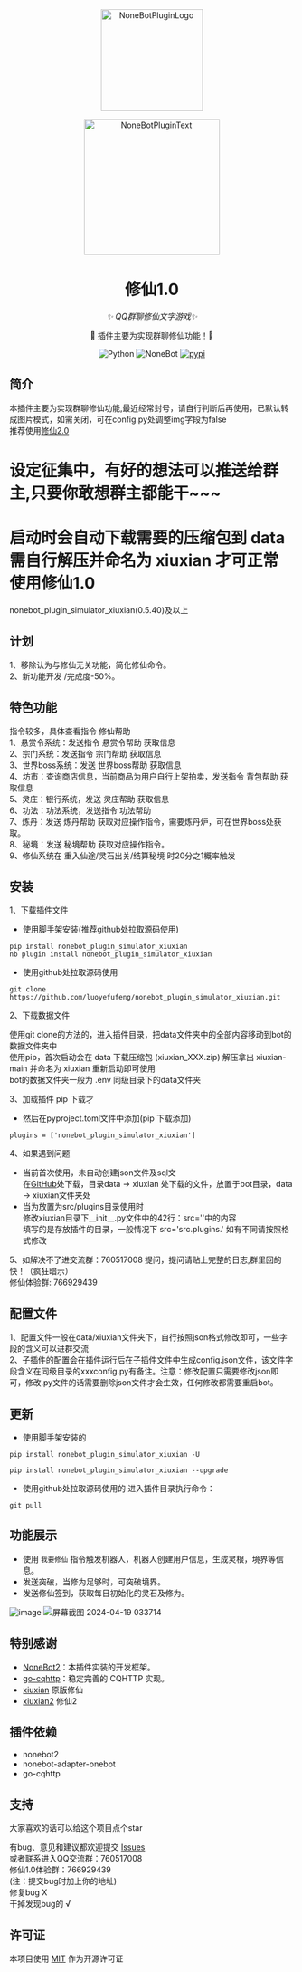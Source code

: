 <div align="center">
  <img src="https://s2.loli.net/2022/06/16/opBDE8Swad5rU3n.png" width="180" height="180" alt="NoneBotPluginLogo">
  <br>
  <p><img src="https://s2.loli.net/2022/06/16/xsVUGRrkbn1ljTD.png" width="240" alt="NoneBotPluginText"></p>
</div>

<div align="center">

# 修仙1.0

_✨ QQ群聊修仙文字游戏✨_

🧬 插件主要为实现群聊修仙功能！🎉 

<p align="center">
  <img src="https://img.shields.io/badge/python-3.8+-blue.svg" alt="Python">
  <img src="https://img.shields.io/badge/nonebot-2.0.0r4+-red.svg" alt="NoneBot">
  <a href="https://pypi.org/project/nonebot_plugin_simulator_xiuxian/">
      <img src="https://img.shields.io/pypi/v/nonebot_plugin_simulator_xiuxian.svg" alt="pypi">
  </a>
</p>
</div>

## 简介

本插件主要为实现群聊修仙功能,最近经常封号，请自行判断后再使用，已默认转成图片模式，如需关闭，可在config.py处调整img字段为false<br>
推荐使用[修仙2.0](https://github.com/QingMuCat/nonebot_plugin_xiuxian_2)

# 设定征集中，有好的想法可以推送给群主,只要你敢想群主都能干~~~

# 启动时会自动下载需要的压缩包到 data <br>需自行解压并命名为 xiuxian 才可正常使用修仙1.0<br>
nonebot_plugin_simulator_xiuxian(0.5.40)及以上 

## 计划

1、移除认为与修仙无关功能，简化修仙命令。<br>
2、新功能开发 /完成度-50%。<br>

## 特色功能

  指令较多，具体查看指令 修仙帮助<br> 
  1、悬赏令系统：发送指令 悬赏令帮助 获取信息<br> 
  2、宗门系统：发送指令 宗门帮助 获取信息<br> 
  3、世界boss系统：发送 世界boss帮助 获取信息<br> 
  4、坊市：查询商店信息，当前商品为用户自行上架拍卖，发送指令 背包帮助 获取信息<br> 
  5、灵庄：银行系统，发送 灵庄帮助 获取信息<br> 
  6、功法：功法系统，发送指令 功法帮助<br> 
  7、炼丹：发送 炼丹帮助 获取对应操作指令，需要炼丹炉，可在世界boss处获取。<br> 
  8、秘境：发送 秘境帮助 获取对应操作指令。<br> 
  9、修仙系统在 重入仙途/灵石出关/结算秘境 时20分之1概率触发<br>
  
## 安装
1、下载插件文件

- 使用脚手架安装(推荐github处拉取源码使用)


```
pip install nonebot_plugin_simulator_xiuxian
nb plugin install nonebot_plugin_simulator_xiuxian
```

- 使用github处拉取源码使用

```
git clone https://github.com/luoyefufeng/nonebot_plugin_simulator_xiuxian.git
```

2、下载数据文件

使用git clone的方法的，进入插件目录，把data文件夹中的全部内容移动到bot的数据文件夹中<br>
使用pip，首次启动会在 data 下载压缩包 (xiuxian_XXX.zip) 解压拿出 xiuxian-main 并命名为 xiuxian 重新启动即可使用<br>
bot的数据文件夹一般为 .env 同级目录下的data文件夹

3、加载插件
pip 下载才
- 然后在pyproject.toml文件中添加(pip 下载添加)

```
plugins = ['nonebot_plugin_simulator_xiuxian']
```

4、如果遇到问题

- 当前首次使用，未自动创建json文件及sql文<br>在[GitHub](https://codeload.github.com/luoyefufeng/xiuxian/zip/refs/heads/main)处下载，目录data -> xiuxian
处下载的文件，放置于bot目录，data -> xiuxian文件夹处<br>
- 当为放置为src/plugins目录使用时<br>修改xiuxian目录下__init__.py文件中的42行：src=''中的内容<br>填写的是存放插件的目录，一般情况下 src='src.plugins.'  如有不同请按照格式修改

5、如解决不了进交流群：760517008 提问，提问请贴上完整的日志,群里回的快！（疯狂暗示）<br> 
   修仙体验群: 766929439

## 配置文件
1、配置文件一般在data/xiuxian文件夹下，自行按照json格式修改即可，一些字段的含义可以进群交流<br>
2、子插件的配置会在插件运行后在子插件文件中生成config.json文件，该文件字段含义在同级目录的xxxconfig.py有备注。注意：修改配置只需要修改json即可，修改.py文件的话需要删除json文件才会生效，任何修改都需要重启bot。

## 更新
- 使用脚手架安装的
```
pip install nonebot_plugin_simulator_xiuxian -U
```
```
pip install nonebot_plugin_simulator_xiuxian --upgrade
```
- 使用github处拉取源码使用的
进入插件目录执行命令：
```
git pull
```


## 功能展示

- 使用 `我要修仙` 指令触发机器人，机器人创建用户信息，生成灵根，境界等信息。
- 发送突破，当修为足够时，可突破境界。
- 发送修仙签到，获取每日初始化的灵石及修为。

![image](https://user-images.githubusercontent.com/44226600/187607785-3ea934f4-2b5c-418e-9b99-e8a8e5562125.png)
![屏幕截图 2024-04-19 033714](https://github.com/luoyefufeng/nonebot_plugin_simulator_xiuxian/assets/127736993/8519dca7-6a49-409a-a386-0a64e1faa500)

## 特别感谢

- [NoneBot2](https://github.com/nonebot/nonebot2)：本插件实装的开发框架。
- [go-cqhttp](https://github.com/Mrs4s/go-cqhttp)：稳定完善的 CQHTTP 实现。
- [xiuxian](https://github.com/s52047qwas/nonebot_plugin_xiuxian) 原版修仙
- [xiuxian2](https://github.com/QingMuCat/nonebot_plugin_xiuxian_2) 修仙2
## 插件依赖


- nonebot2
- nonebot-adapter-onebot
- go-cqhttp

## 支持

大家喜欢的话可以给这个项目点个star

有bug、意见和建议都欢迎提交 [Issues](https://github.com/luoyefufeng/nonebot_plugin_simulator_xiuxian/issues) <br>或者联系进入QQ交流群：760517008<br>修仙1.0体验群：766929439<br>(注：提交bug时加上你的地址)<br>修复bug X<br>干掉发现bug的 √<br>


## 许可证
本项目使用 [MIT](https://choosealicense.com/licenses/mit/) 作为开源许可证

